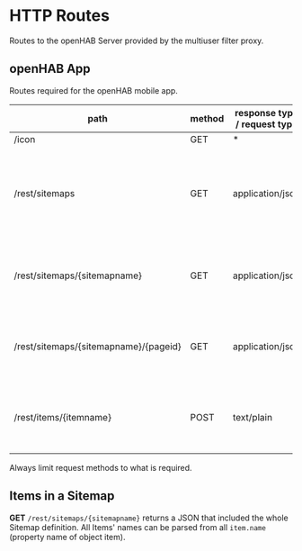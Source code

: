 # HTTP Routes

Routes to the openHAB Server provided by the multiuser filter proxy.

## openHAB App

Routes required for the openHAB mobile app.

path | method | response type / request type | resource / description | required filtering
-|-|-|-|-
/icon | GET | * | Icons | none
/rest/sitemaps | GET | application/json | Get all available sitemaps. | Remove Sitemap objects not allowed from the returned array.
/rest/sitemaps/{sitemapname} | GET | application/json | Get sitemap by name. | Reject request for Sitemap not allowed.
/rest/sitemaps/{sitemapname}/{pageid} | GET | application/json | Polls the data for a sitemap. | Reject request for Sitemap not allowed.
/rest/items/{itemname} | POST | text/plain | Sends a command to an item. | Reject access to Items not in allowed Sitemaps.

Always limit request methods to what is required.

## Items in a Sitemap

**GET** `/rest/sitemaps/{sitemapname}` returns a JSON that included the whole Sitemap definition. 
All Items' names can be parsed from all `item.name` (property name of object item).

